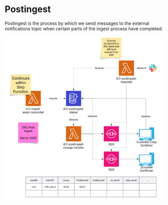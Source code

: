 # Postingest

Postingest is the process by which we send messages to the external notifications topic when certain parts of the ingest process have completed. 

![Postingest infrastructure](images/postingest.png)


